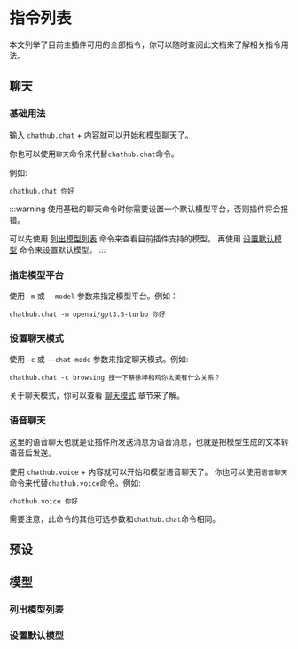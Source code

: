 # 指令列表

本文列举了目前主插件可用的全部指令，你可以随时查阅此文档来了解相关指令用法。

## 聊天

### 基础用法

输入 `chathub.chat` + 内容就可以开始和模型聊天了。

你也可以使用`聊天`命令来代替`chathub.chat`命令。

例如:

``` text
chathub.chat 你好
```

:::warning
使用基础的聊天命令时你需要设置一个默认模型平台，否则插件将会报错。

可以先使用 [列出模型列表](#列出模型列表) 命令来查看目前插件支持的模型。
再使用 [设置默认模型](#设置默认模型) 命令来设置默认模型。
:::

### 指定模型平台

使用 `-m` 或 `--model` 参数来指定模型平台。例如：

``` text
chathub.chat -m openai/gpt3.5-turbo 你好
```

### 设置聊天模式

使用 `-c` 或 `--chat-mode` 参数来指定聊天模式。例如:

``` text
chathub.chat -c browsing 搜一下蔡徐坤和鸡你太美有什么关系？
```

关于聊天模式，你可以查看 [聊天模式](/guide/useful-configurations/#聊天模式) 章节来了解。

### 语音聊天

这里的语音聊天也就是让插件所发送消息为语音消息，也就是把模型生成的文本转语音后发送。

使用 `chathub.voice` + 内容就可以开始和模型语音聊天了。
你也可以使用`语音聊天`命令来代替`chathub.voice`命令。例如:

``` text
chathub.voice 你好
```

需要注意，此命令的其他可选参数和`chathub.chat`命令相同。

## 预设

## 模型

### 列出模型列表

### 设置默认模型
